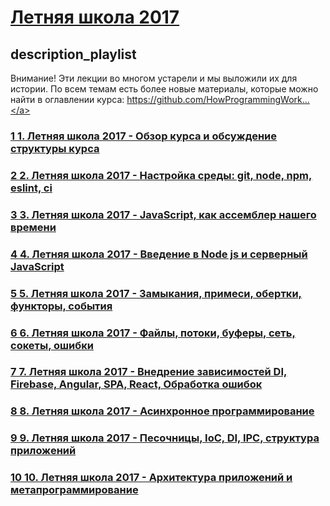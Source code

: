 # [Летняя школа 2017](/playlist?list=PLHhi8ymDMrQYsRgMIyq8ILP-5M_moUc7b)

## description_playlist

<span dir="auto" class="style-scope yt-formatted-string">Внимание! Эти лекции во многом устарели и мы выложили их для истории. По всем темам есть более новые материалы, которые можно найти в оглавлении курса: </span><a class="yt-simple-endpoint style-scope yt-formatted-string" spellcheck="false" href="https://www.youtube.com/redirect?event=playlist_description&amp;redir_token=QUFFLUhqbjBDdVhvNGZySUxqVVJuUGNRVk5RaXVQWktsQXxBQ3Jtc0traHRWQ19BZi1vU3Fyd0d0c3N3eGRfcWc3MGRMaDFiZmEtdWtqMVJTWDJkZ1g2Z1AwbjN5MkFiby0tNXZDenZMYUN0TkRROUxvYW1BMlZBangzajZMbFN3b25OU1NnSTZidmx3ckV2Q09Fck1FQWpwYw&amp;q=https%3A%2F%2Fgithub.com%2FHowProgrammingWorks%2FIndex" rel="nofollow" target="_blank" dir="auto">https://github.com/HowProgrammingWork...</a>

### [1 1. Летняя школа 2017 - Обзор курса и обсуждение структуры курса](https://www.youtube.com/watch?v=gKttsTvLmFI)

### [2 2. Летняя школа 2017 - Настройка среды: git, node, npm, eslint, ci](https://www.youtube.com/watch?v=cDcJ5uVsWX0)

### [3 3. Летняя школа 2017 - JavaScript, как ассемблер нашего времени](https://www.youtube.com/watch?v=dKRbXGwXiwg)

### [4 4. Летняя школа 2017 - Введение в Node js и серверный JavaScript](https://www.youtube.com/watch?v=iT1oDAyhybQ)

### [5 5. Летняя школа 2017 - Замыкания, примеси, обертки, функторы, события](https://www.youtube.com/watch?v=8_aKQBhzpl8)

### [6 6. Летняя школа 2017 - Файлы, потоки, буферы, сеть, сокеты, ошибки](https://www.youtube.com/watch?v=Cvsv672Lbvk)

### [7 7. Летняя школа 2017 - Внедрение зависимостей DI, Firebase, Angular, SPA, React, Обработка ошибок](https://www.youtube.com/watch?v=LaxV_CDdV5c)

### [8 8. Летняя школа 2017 - Асинхронное программирование](https://www.youtube.com/watch?v=81tXZUP7tBY)

### [9 9. Летняя школа 2017 - Песочницы, IoC, DI, IPC, структура приложений](https://www.youtube.com/watch?v=fjAUssuzTm4)

### [10 10. Летняя школа 2017 - Архитектура приложений и метапрограммирование](https://www.youtube.com/watch?v=aDtKUEKkzKs)

